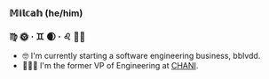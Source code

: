 ### 𝕄𝕚𝕝𝕔𝕒𝕙 (he/him)
### ♍︎ 🌞 · ♊︎ 🌒 · ♌︎ ☝🏽

- 🤓 I'm currently starting a software engineering business, bblvdd.
- 👨🏽‍💻 I'm the former VP of Engineering at [CHANI](https://github.com/chani-nicholas-inc/).

<!--
**MilcahHalili/MilcahHalili** is a ✨ _special_ ✨ repository because its `README.md` (this file) appears on your GitHub profile.

Here are some ideas to get you started:

- 🔭 I’m currently working on ...
- 🌱 I’m currently learning ...
- 👯 I’m looking to collaborate on ...
- 🤔 I’m looking for help with ...
- 💬 Ask me about ...
- 📫 How to reach me: ...
- 😄 Pronouns: ...
- ⚡ Fun fact: ...
-->
